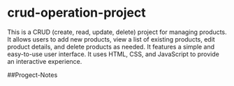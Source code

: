 # crud-operation-project
This is a CRUD (create, read, update, delete) project for managing products. It allows users to add new products, view a list of existing products, edit product details, and delete products as needed. It features a simple and easy-to-use user interface. It uses HTML, CSS, and JavaScript to provide an interactive experience.

##Progect-Notes
